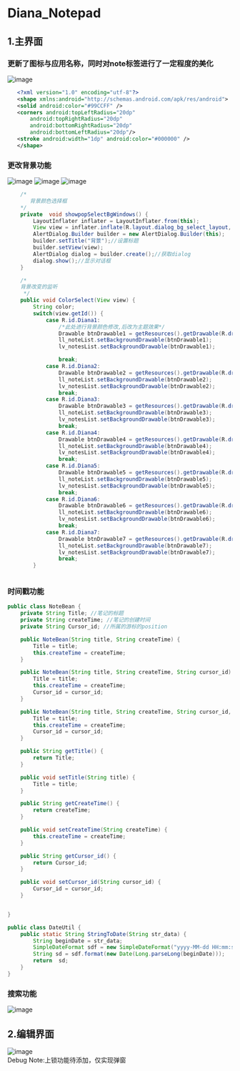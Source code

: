 # Diana_Notepad

## 1.主界面
   ### 更新了图标与应用名称，同时对note标签进行了一定程度的美化
![image](https://github.com/le1111er/Diana_Notepad/blob/c66da49123cfb599123c3aa98c79b91d256c521f/app/src/main/res/drawable/mainpage.png)
 ```xml
    <?xml version="1.0" encoding="utf-8"?>
    <shape xmlns:android="http://schemas.android.com/apk/res/android">
    <solid android:color="#99CCFF" />
    <corners android:topLeftRadius="20dp"
        android:topRightRadius="20dp"
        android:bottomRightRadius="20dp"
        android:bottomLeftRadius="20dp"/>
    <stroke android:width="1dp" android:color="#000000" />
    </shape>
 ```
   ### 更改背景功能
![image](https://github.com/le1111er/Diana_Notepad/blob/bb89d5378eeb93a7dd8e19e96e2edb7a0f0cfaa2/app/src/main/res/drawable/mainmenu.png)
![image](https://github.com/le1111er/Diana_Notepad/blob/a89227a61fb184730e56e3a63304e1fe93f44789/app/src/main/res/drawable/skin1.png)
![image](https://github.com/le1111er/Diana_Notepad/blob/a89227a61fb184730e56e3a63304e1fe93f44789/app/src/main/res/drawable/skin2.png)
```java
    /*
       背景颜色选择框
    */
    private  void showpopSelectBgWindows() {
        LayoutInflater inflater = LayoutInflater.from(this);
        View view = inflater.inflate(R.layout.dialog_bg_select_layout, null);
        AlertDialog.Builder builder = new AlertDialog.Builder(this);
        builder.setTitle("背景");//设置标题
        builder.setView(view);
        AlertDialog dialog = builder.create();//获取dialog
        dialog.show();//显示对话框
    }

    /*
    背景改变的监听
     */
    public void ColorSelect(View view) {
        String color;
        switch(view.getId()) {
            case R.id.Diana1:
                /*此处进行背景颜色修改,后改为主题效果*/
                Drawable btnDrawable1 = getResources().getDrawable(R.drawable.dianaa);
                ll_noteList.setBackgroundDrawable(btnDrawable1);
                lv_notesList.setBackgroundDrawable(btnDrawable1);

                break;
            case R.id.Diana2:
                Drawable btnDrawable2 = getResources().getDrawable(R.drawable.dianab);
                ll_noteList.setBackgroundDrawable(btnDrawable2);
                lv_notesList.setBackgroundDrawable(btnDrawable2);
                break;
            case R.id.Diana3:
                Drawable btnDrawable3 = getResources().getDrawable(R.drawable.dianac);
                ll_noteList.setBackgroundDrawable(btnDrawable3);
                lv_notesList.setBackgroundDrawable(btnDrawable3);
                break;
            case R.id.Diana4:
                Drawable btnDrawable4 = getResources().getDrawable(R.drawable.dianad);
                ll_noteList.setBackgroundDrawable(btnDrawable4);
                lv_notesList.setBackgroundDrawable(btnDrawable4);
                break;
            case R.id.Diana5:
                Drawable btnDrawable5 = getResources().getDrawable(R.drawable.dianae);
                ll_noteList.setBackgroundDrawable(btnDrawable5);
                lv_notesList.setBackgroundDrawable(btnDrawable5);
                break;
            case R.id.Diana6:
                Drawable btnDrawable6 = getResources().getDrawable(R.drawable.dianaf);
                ll_noteList.setBackgroundDrawable(btnDrawable6);
                lv_notesList.setBackgroundDrawable(btnDrawable6);
                break;
            case R.id.Diana7:
                Drawable btnDrawable7 = getResources().getDrawable(R.drawable.dianag);
                ll_noteList.setBackgroundDrawable(btnDrawable7);
                lv_notesList.setBackgroundDrawable(btnDrawable7);
                break;
        }
```
```java

```
   ### 时间戳功能
```java
public class NoteBean {
    private String Title; //笔记的标题
    private String createTime; //笔记的创建时间
    private String Cursor_id; //所属的游标的position

    public NoteBean(String title, String createTime) {
        Title = title;
        this.createTime = createTime;
    }

    public NoteBean(String title, String createTime, String cursor_id) {
        Title = title;
        this.createTime = createTime;
        Cursor_id = cursor_id;
    }

    public NoteBean(String title, String createTime, String cursor_id, Cursor cursor) {
        Title = title;
        this.createTime = createTime;
        Cursor_id = cursor_id;
    }

    public String getTitle() {
        return Title;
    }

    public void setTitle(String title) {
        Title = title;
    }

    public String getCreateTime() {
        return createTime;
    }

    public void setCreateTime(String createTime) {
        this.createTime = createTime;
    }

    public String getCursor_id() {
        return Cursor_id;
    }

    public void setCursor_id(String cursor_id) {
        Cursor_id = cursor_id;
    }


}
```
```java
public class DateUtil {
    public static String StringToDate(String str_data) {
        String beginDate = str_data;
        SimpleDateFormat sdf = new SimpleDateFormat("yyyy-MM-dd HH:mm:ss");
        String sd = sdf.format(new Date(Long.parseLong(beginDate)));
        return  sd;
    }
}
```
  ### 搜索功能
  ![image](https://github.com/le1111er/Diana_Notepad/blob/a89227a61fb184730e56e3a63304e1fe93f44789/app/src/main/res/drawable/find.png)
## 2.编辑界面
![image](https://github.com/le1111er/Diana_Notepad/blob/bb89d5378eeb93a7dd8e19e96e2edb7a0f0cfaa2/app/src/main/res/drawable/editor.png)
<br>Debug Note:上锁功能待添加，仅实现弹窗</br>
